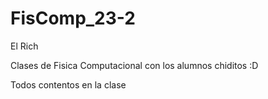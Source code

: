 # FisComp_23-2
El Rich 

Clases de Fisica Computacional con los alumnos chiditos :D


Todos contentos en la clase


